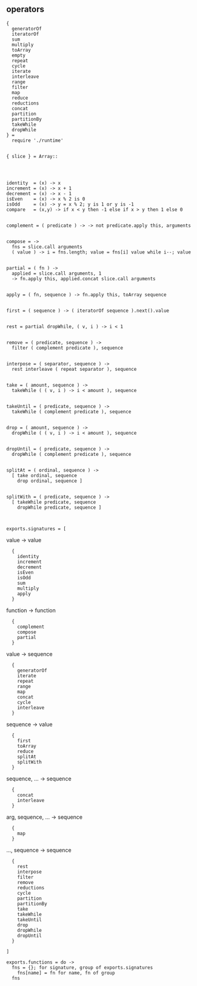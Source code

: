 ## operators

    {
      generatorOf
      iteratorOf
      sum
      multiply
      toArray
      empty
      repeat
      cycle
      iterate
      interleave
      range
      filter
      map
      reduce
      reductions
      concat
      partition
      partitionBy
      takeWhile
      dropWhile
    } =
      require './runtime'


    { slice } = Array::




    identity  = (x) -> x
    increment = (x) -> x + 1
    decrement = (x) -> x - 1
    isEven    = (x) -> x % 2 is 0
    isOdd     = (x) -> y = x % 2; y is 1 or y is -1
    compare   = (x,y) -> if x < y then -1 else if x > y then 1 else 0


    complement = ( predicate ) -> -> not predicate.apply this, arguments


    compose = ->
      fns = slice.call arguments
      ( value ) -> i = fns.length; value = fns[i] value while i--; value


    partial = ( fn ) ->
      applied = slice.call arguments, 1
      -> fn.apply this, applied.concat slice.call arguments


    apply = ( fn, sequence ) -> fn.apply this, toArray sequence


    first = ( sequence ) -> ( iteratorOf sequence ).next().value


    rest = partial dropWhile, ( v, i ) -> i < 1


    remove = ( predicate, sequence ) ->
      filter ( complement predicate ), sequence


    interpose = ( separator, sequence ) ->
      rest interleave ( repeat separator ), sequence


    take = ( amount, sequence ) ->
      takeWhile ( ( v, i ) -> i < amount ), sequence


    takeUntil = ( predicate, sequence ) ->
      takeWhile ( complement predicate ), sequence


    drop = ( amount, sequence ) ->
      dropWhile ( ( v, i ) -> i < amount ), sequence


    dropUntil = ( predicate, sequence ) ->
      dropWhile ( complement predicate ), sequence


    splitAt = ( ordinal, sequence ) ->
      [ take ordinal, sequence
        drop ordinal, sequence ]


    splitWith = ( predicate, sequence ) ->
      [ takeWhile predicate, sequence
        dropWhile predicate, sequence ]



    exports.signatures = [

value -> value

      {
        identity
        increment
        decrement
        isEven
        isOdd
        sum
        multiply
        apply
      }

function -> function

      {
        complement
        compose
        partial
      }

value -> sequence

      {
        generatorOf
        iterate
        repeat
        range
        map
        concat
        cycle
        interleave
      }

sequence -> value

      {
        first
        toArray
        reduce
        splitAt
        splitWith
      }

sequence, ... -> sequence

      {
        concat
        interleave
      }

arg, sequence, ... -> sequence

      {
        map
      }

..., sequence -> sequence

      {
        rest
        interpose
        filter
        remove
        reductions
        cycle
        partition
        partitionBy
        take
        takeWhile
        takeUntil
        drop
        dropWhile
        dropUntil
      }

    ]

    exports.functions = do ->
      fns = {}; for signature, group of exports.signatures
        fns[name] = fn for name, fn of group
      fns
